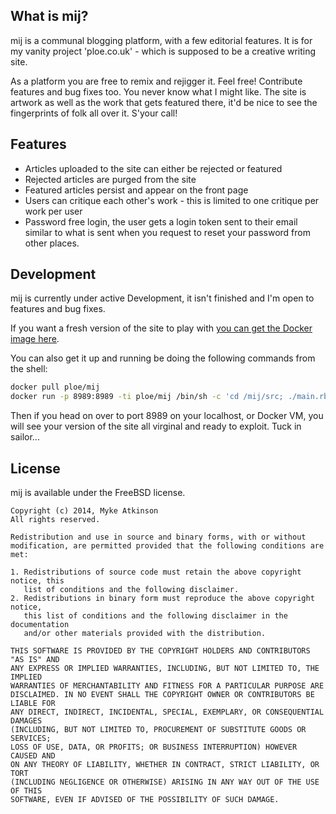 ## What is mij?

mij is a communal blogging platform, with a few editorial features. It is for my vanity project 'ploe.co.uk' - which is supposed to be a creative writing site.

As a platform you are free to remix and rejigger it. Feel free! Contribute features and bug fixes too. You never know what I might like. The site is artwork as well as the work that gets featured there, it'd be nice to see the fingerprints of folk all over it. S'your call!

## Features

   - Articles uploaded to the site can either be rejected or featured
   - Rejected articles are purged from the site
   - Featured articles persist and appear on the front page
   - Users can critique each other's work - this is limited to one critique per work per user
   - Password free login, the user gets a login token sent to their email similar to what is sent when you request to reset your password from other places.

## Development

mij is currently under active Development, it isn't finished and I'm open to features and bug fixes.

If you want a fresh version of the site to play with [you can get the Docker image here](https://registry.hub.docker.com/u/ploe/mij/).

You can also get it up and running be doing the following commands from the shell:

```bash
docker pull ploe/mij
docker run -p 8989:8989 -ti ploe/mij /bin/sh -c 'cd /mij/src; ./main.rb'
```

Then if you head on over to port 8989 on your localhost, or Docker VM, you will see your version of the site all virginal and ready to exploit. Tuck in sailor...

## License

mij is available under the FreeBSD license.

```
Copyright (c) 2014, Myke Atkinson
All rights reserved.

Redistribution and use in source and binary forms, with or without
modification, are permitted provided that the following conditions are met:

1. Redistributions of source code must retain the above copyright notice, this
   list of conditions and the following disclaimer. 
2. Redistributions in binary form must reproduce the above copyright notice,
   this list of conditions and the following disclaimer in the documentation
   and/or other materials provided with the distribution.

THIS SOFTWARE IS PROVIDED BY THE COPYRIGHT HOLDERS AND CONTRIBUTORS "AS IS" AND
ANY EXPRESS OR IMPLIED WARRANTIES, INCLUDING, BUT NOT LIMITED TO, THE IMPLIED
WARRANTIES OF MERCHANTABILITY AND FITNESS FOR A PARTICULAR PURPOSE ARE
DISCLAIMED. IN NO EVENT SHALL THE COPYRIGHT OWNER OR CONTRIBUTORS BE LIABLE FOR
ANY DIRECT, INDIRECT, INCIDENTAL, SPECIAL, EXEMPLARY, OR CONSEQUENTIAL DAMAGES
(INCLUDING, BUT NOT LIMITED TO, PROCUREMENT OF SUBSTITUTE GOODS OR SERVICES;
LOSS OF USE, DATA, OR PROFITS; OR BUSINESS INTERRUPTION) HOWEVER CAUSED AND
ON ANY THEORY OF LIABILITY, WHETHER IN CONTRACT, STRICT LIABILITY, OR TORT
(INCLUDING NEGLIGENCE OR OTHERWISE) ARISING IN ANY WAY OUT OF THE USE OF THIS
SOFTWARE, EVEN IF ADVISED OF THE POSSIBILITY OF SUCH DAMAGE.
```
